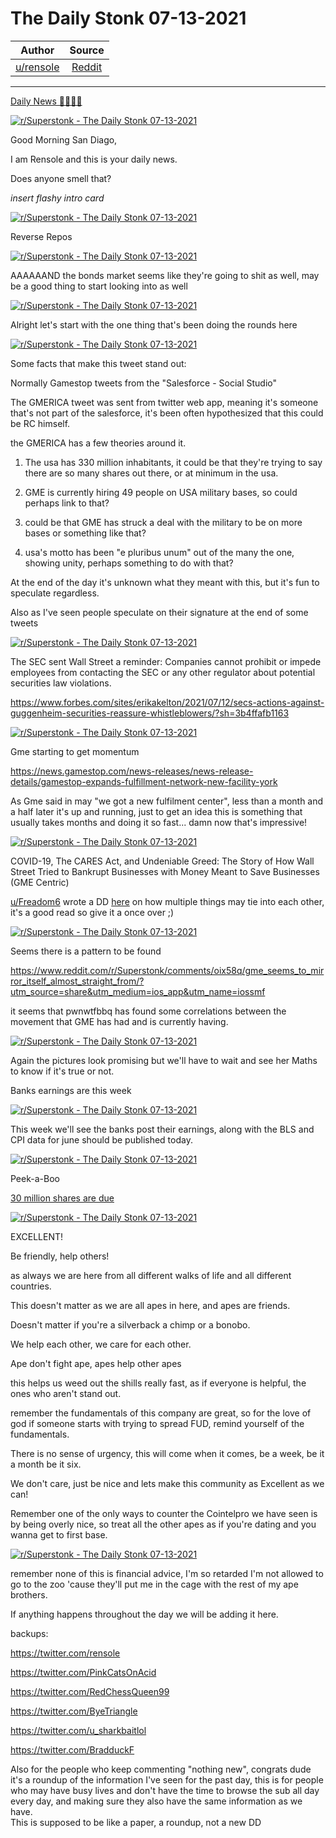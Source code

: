 The Daily Stonk 07-13-2021
==========================

| Author       | Source       | 
| :-------------: |:-------------:|
|  [u/rensole](https://www.reddit.com/user/rensole/) | [Reddit](https://www.reddit.com/r/Superstonk/comments/ojc2ja/the_daily_stonk_07132021/) | 

---

[Daily News 🦍💎🙌🚀](https://www.reddit.com/r/Superstonk/search?q=flair_name%3A%22Daily%20News%20%F0%9F%A6%8D%F0%9F%92%8E%F0%9F%99%8C%F0%9F%9A%80%22&restrict_sr=1)

[![r/Superstonk - The Daily Stonk 07-13-2021](https://preview.redd.it/gdw7w2hi1ya71.png?width=1600&format=png&auto=webp&s=6e62c8fb5522a28d6e914e9acb8582a8eb604b2a)](https://preview.redd.it/gdw7w2hi1ya71.png?width=1600&format=png&auto=webp&s=6e62c8fb5522a28d6e914e9acb8582a8eb604b2a)

Good Morning San Diago,

I am Rensole and this is your daily news.

Does anyone smell that?

*insert flashy intro card*

[![r/Superstonk - The Daily Stonk 07-13-2021](https://preview.redd.it/lkau7p3k1ya71.png?width=680&format=png&auto=webp&s=a4074a6f3b02816953c5bdee20f85efd9c90c741)](https://preview.redd.it/lkau7p3k1ya71.png?width=680&format=png&auto=webp&s=a4074a6f3b02816953c5bdee20f85efd9c90c741)

Reverse Repos

[![r/Superstonk - The Daily Stonk 07-13-2021](https://preview.redd.it/vbtjmlam1ya71.png?width=1333&format=png&auto=webp&s=aa07892785ae6bfb5e31113eb5b612a7c1bdc3d0)](https://preview.redd.it/vbtjmlam1ya71.png?width=1333&format=png&auto=webp&s=aa07892785ae6bfb5e31113eb5b612a7c1bdc3d0)

AAAAAAND the bonds market seems like they're going to shit as well, may be a good thing to start looking into as well

[![r/Superstonk - The Daily Stonk 07-13-2021](https://preview.redd.it/l5lfry9s6ya71.png?width=640&format=png&auto=webp&s=28764fcb758c7aaf0ac05ecd59b8ab8b61420130)](https://preview.redd.it/l5lfry9s6ya71.png?width=640&format=png&auto=webp&s=28764fcb758c7aaf0ac05ecd59b8ab8b61420130)

Alright let's start with the one thing that's been doing the rounds here

[![r/Superstonk - The Daily Stonk 07-13-2021](https://preview.redd.it/m3fyj1j52ya71.png?width=640&format=png&auto=webp&s=9084774ded6a7eed8652e23eaf8c34cbca9dbb92)](https://preview.redd.it/m3fyj1j52ya71.png?width=640&format=png&auto=webp&s=9084774ded6a7eed8652e23eaf8c34cbca9dbb92)

Some facts that make this tweet stand out:

Normally Gamestop tweets from the "Salesforce - Social Studio"

The GMERICA tweet was sent from twitter web app, meaning it's someone that's not part of the salesforce, it's been often hypothesized that this could be RC himself.

the GMERICA has a few theories around it.

1.  The usa has 330 million inhabitants, it could be that they're trying to say there are so many shares out there, or at minimum in the usa.

2.  GME is currently hiring 49 people on USA military bases, so could perhaps link to that?

3.  could be that GME has struck a deal with the military to be on more bases or something like that?

4.  usa's motto has been "e pluribus unum" out of the many the one, showing unity, perhaps something to do with that?

At the end of the day it's unknown what they meant with this, but it's fun to speculate regardless.

Also as I've seen people speculate on their signature at the end of some tweets

[![r/Superstonk - The Daily Stonk 07-13-2021](https://preview.redd.it/ou2pbuwg4ya71.png?width=960&format=png&auto=webp&s=b097dd564c882def05d117769a814acf21311119)](https://preview.redd.it/ou2pbuwg4ya71.png?width=960&format=png&auto=webp&s=b097dd564c882def05d117769a814acf21311119)

The SEC sent Wall Street a reminder: Companies cannot prohibit or impede employees from contacting the SEC or any other regulator about potential securities law violations.

<https://www.forbes.com/sites/erikakelton/2021/07/12/secs-actions-against-guggenheim-securities-reassure-whistleblowers/?sh=3b4ffafb1163>

[![r/Superstonk - The Daily Stonk 07-13-2021](https://preview.redd.it/ckgim02s4ya71.png?width=828&format=png&auto=webp&s=0f6330651fb07725e3a77488fa3248026364cd24)](https://preview.redd.it/ckgim02s4ya71.png?width=828&format=png&auto=webp&s=0f6330651fb07725e3a77488fa3248026364cd24)

Gme starting to get momentum

<https://news.gamestop.com/news-releases/news-release-details/gamestop-expands-fulfillment-network-new-facility-york>

As Gme said in may "we got a new fulfilment center", less than a month and a half later it's up and running, just to get an idea this is something that usually takes months and doing it so fast... damn now that's impressive!

[![r/Superstonk - The Daily Stonk 07-13-2021](https://preview.redd.it/q2ccgsju5ya71.png?width=828&format=png&auto=webp&s=526f57d4006994fce997cb034be805ef6466b500)](https://preview.redd.it/q2ccgsju5ya71.png?width=828&format=png&auto=webp&s=526f57d4006994fce997cb034be805ef6466b500)

COVID-19, The CARES Act, and Undeniable Greed: The Story of How Wall Street Tried to Bankrupt Businesses with Money Meant to Save Businesses (GME Centric)

[u/Freadom6](https://www.reddit.com/u/Freadom6/) wrote a DD [here](https://www.reddit.com/r/Superstonk/comments/oiwpxj/covid19_the_cares_act_and_undeniable_greed_the/?utm_source=share&utm_medium=ios_app&utm_name=iossmf) on how multiple things may tie into each other, it's a good read so give it a once over ;)

[![r/Superstonk - The Daily Stonk 07-13-2021](https://preview.redd.it/yxlwpgxx6ya71.png?width=977&format=png&auto=webp&s=c192a42faa8e37a9d2486235623781a21561a6c1)](https://preview.redd.it/yxlwpgxx6ya71.png?width=977&format=png&auto=webp&s=c192a42faa8e37a9d2486235623781a21561a6c1)

Seems there is a pattern to be found

<https://www.reddit.com/r/Superstonk/comments/oix58q/gme_seems_to_mirror_itself_almost_straight_from/?utm_source=share&utm_medium=ios_app&utm_name=iossmf>

it seems that pwnwtfbbq has found some correlations between the movement that GME has had and is currently having.

[![r/Superstonk - The Daily Stonk 07-13-2021](https://preview.redd.it/xgw7t1qp7ya71.png?width=640&format=png&auto=webp&s=ffe4603f5b7c8bb809bd6363b62cd8ac4e987268)](https://preview.redd.it/xgw7t1qp7ya71.png?width=640&format=png&auto=webp&s=ffe4603f5b7c8bb809bd6363b62cd8ac4e987268)

Again the pictures look promising but we'll have to wait and see her Maths to know if it's true or not.

Banks earnings are this week

[![r/Superstonk - The Daily Stonk 07-13-2021](https://preview.redd.it/k0il20dh7ya71.png?width=640&format=png&auto=webp&s=e671e0007853c271c3a2ad61644b39d86d9d5014)](https://preview.redd.it/k0il20dh7ya71.png?width=640&format=png&auto=webp&s=e671e0007853c271c3a2ad61644b39d86d9d5014)

This week we'll see the banks post their earnings, along with the BLS and CPI data for june should be published today.

[![r/Superstonk - The Daily Stonk 07-13-2021](https://preview.redd.it/tlfalim18ya71.png?width=640&format=png&auto=webp&s=50bd2bbacec4500024c581e2fd84df418eb16dfd)](https://preview.redd.it/tlfalim18ya71.png?width=640&format=png&auto=webp&s=50bd2bbacec4500024c581e2fd84df418eb16dfd)

Peek-a-Boo

[30 million shares are due](https://www.reddit.com/r/Superstonk/comments/oiemiu/peekaboo_i_see_30m_hidden_shorts_coming_due/?utm_source=share&utm_medium=ios_app&utm_name=iossmf)

[![r/Superstonk - The Daily Stonk 07-13-2021](https://preview.redd.it/37bmvy6f8ya71.png?width=554&format=png&auto=webp&s=98004650fadbcc29e5e088b90dcd3afb09e05766)](https://preview.redd.it/37bmvy6f8ya71.png?width=554&format=png&auto=webp&s=98004650fadbcc29e5e088b90dcd3afb09e05766)

EXCELLENT!

Be friendly, help others!

as always we are here from all different walks of life and all different countries.

This doesn't matter as we are all apes in here, and apes are friends.

Doesn't matter if you're a silverback a chimp or a bonobo.

We help each other, we care for each other.

Ape don't fight ape, apes help other apes

this helps us weed out the shills really fast, as if everyone is helpful, the ones who aren't stand out.

remember the fundamentals of this company are great, so for the love of god if someone starts with trying to spread FUD, remind yourself of the fundamentals.

There is no sense of urgency, this will come when it comes, be a week, be it a month be it six.

We don't care, just be nice and lets make this community as Excellent as we can!

Remember one of the only ways to counter the Cointelpro we have seen is by being overly nice, so treat all the other apes as if you're dating and you wanna get to first base.

[![r/Superstonk - The Daily Stonk 07-13-2021](https://preview.redd.it/q4inkegh8ya71.png?width=400&format=png&auto=webp&s=83c8c95d4d90ffcbf6692bd7a983bc419578f8d8)](https://preview.redd.it/q4inkegh8ya71.png?width=400&format=png&auto=webp&s=83c8c95d4d90ffcbf6692bd7a983bc419578f8d8)

remember none of this is financial advice, I'm so retarded I'm not allowed to go to the zoo 'cause they'll put me in the cage with the rest of my ape brothers.

If anything happens throughout the day we will be adding it here.

backups:

<https://twitter.com/rensole>

<https://twitter.com/PinkCatsOnAcid>

<https://twitter.com/RedChessQueen99>

<https://twitter.com/ByeTriangle>

<https://twitter.com/u_sharkbaitlol>

<https://twitter.com/BradduckF>

Also for the people who keep commenting "nothing new", congrats dude it's a roundup of the information I've seen for the past day, this is for people who may have busy lives and don't have the time to browse the sub all day every day, and making sure they also have the same information as we have.\
This is supposed to be like a paper, a roundup, not a new DD
